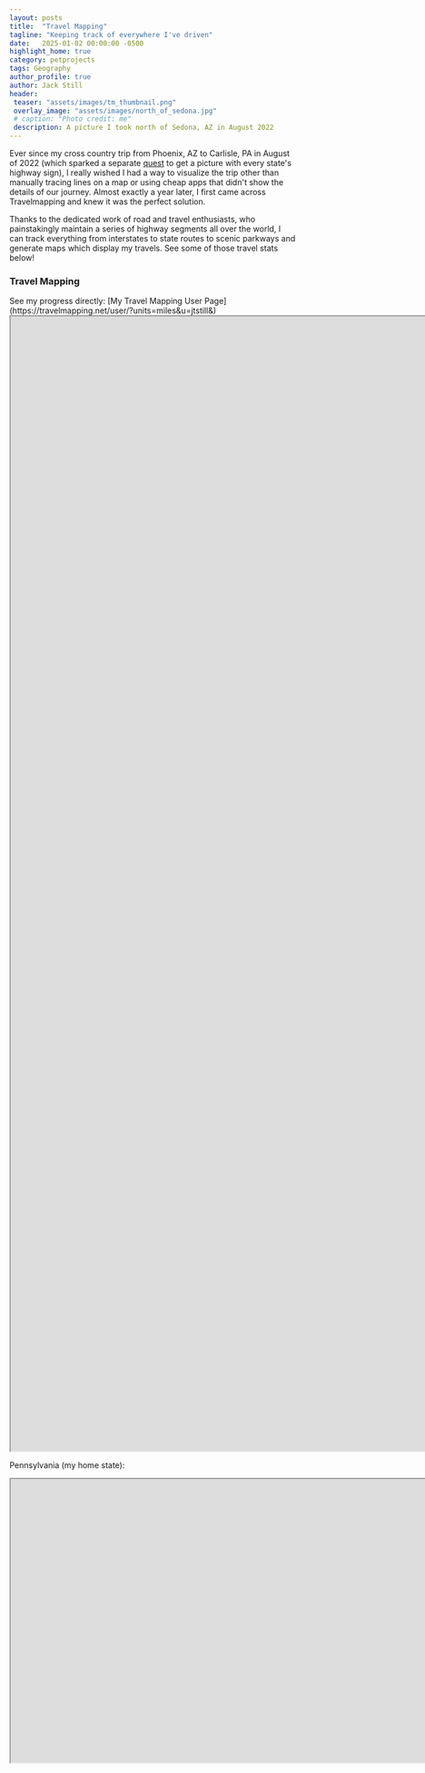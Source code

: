 ```yaml
---
layout: posts
title:  "Travel Mapping"
tagline: "Keeping track of everywhere I've driven"
date:   2025-01-02 00:00:00 -0500
highlight_home: true
category: petprojects
tags: Geography
author_profile: true
author: Jack Still
header:
 teaser: "assets/images/tm_thumbnail.png"
 overlay_image: "assets/images/north_of_sedona.jpg"
 # caption: "Photo credit: me"
 description: A picture I took north of Sedona, AZ in August 2022
---
```

<!--[Back to Geography Pet Projects](/petprojects/geography)-->
Ever since my cross country trip from Phoenix, AZ to Carlisle, PA in August of 2022 (which sparked a separate [quest](/petprojects/route_marker_project/) to get a picture with every state's highway sign), I really wished I had a way to visualize the trip other than manually tracing lines on a map or using cheap apps that didn't show the details of our journey. Almost exactly a year later, I first came across Travelmapping and knew it was the perfect solution. 

Thanks to the dedicated work of road and travel enthusiasts, who painstakingly maintain a series of highway segments all over the world, I can track everything from interstates to state routes to scenic parkways and generate maps which display my travels. See some of those travel stats below!


<h3 class="archive__subtitle">Travel Mapping</h3>
See my progress directly: [My Travel Mapping User Page](https://travelmapping.net/user/?units=miles&u=jtstill&)

<div style="pointer-events:none">
<iframe
  src="https://travelmapping.net/user/?units=miles&u=jtstill&"
  style="width:100vh; height:2000px;"
></iframe>
</div>

Pennsylvania (my home state):
<iframe
  src="https://travelmapping.net/user/mapview.php?units=miles&u=jtstill&rg=PA"
  style="width:100vh; height:500px;"
></iframe>
